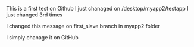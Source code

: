 This is a first test on Github
I just chanaged on /desktop/myapp2/testapp
I just changed 3rd times



I changed this message on first_slave branch in myapp2 folder

I simply chanage it on GitHub
